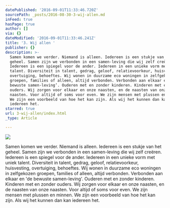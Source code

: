 ```yaml
---
datePublished: '2016-09-01T11:33:46.720Z'
sourcePath: _posts/2016-08-30-3-wij-allen.md
inFeed: true
hasPage: true
author: []
via: {}
dateModified: '2016-09-01T11:33:46.241Z'
title: '3. Wij allen '
publisher: {}
description: >-
  Samen komen we verder. Niemand is alleen. Iedereen is een stukje van het
  geheel. Samen zijn we verbonden in een samen-leving die wij zelf creëren.
  Iedereen is een spiegel voor de ander. Iedereen in een unieke vorm met uniek
  talent. Diversiteit in talent, gedrag, geloof, relatievoorkeur, huisvesting,
  overtuiging, behoeftes. Wij wonen in duurzame eco woningen in zelfgekozen
  groepen, families of alleen, altijd verbonden. Verbonden aan elkaar en ‘de
  bewuste samen-leving’. Ouderen met en zonder kinderen. Kinderen met en zonder
  ouders. Wij zorgen voor elkaar en onze naasten, en de naasten van onze
  naasten. Voor altijd of soms voor even. We zijn mensen met plussen en minnen.
  We zijn een voorbeeld van hoe het kan zijn. Als wij het kunnen dan kan
  iedereen het.
starred: true
url: 3-wij-allen/index.html
_type: Article

---
```

![](https://the-grid-user-content.s3-us-west-2.amazonaws.com/ab8a2c3e-aeb6-484a-bc50-560137f47e9c.jpg)

Samen komen we verder. Niemand is alleen. Iedereen is een stukje van het geheel. Samen zijn we verbonden in een samen-leving die wij zelf creëren. Iedereen is een spiegel voor de ander. Iedereen in een unieke vorm met uniek talent. Diversiteit in talent, gedrag, geloof, relatievoorkeur, huisvesting, overtuiging, behoeftes. Wij wonen in duurzame eco woningen in zelfgekozen groepen, families of alleen, altijd verbonden. Verbonden aan elkaar en 'de bewuste samen-leving'. Ouderen met en zonder kinderen. Kinderen met en zonder ouders. Wij zorgen voor elkaar en onze naasten, en de naasten van onze naasten. Voor altijd of soms voor even. We zijn mensen met plussen en minnen. We zijn een voorbeeld van hoe het kan zijn. Als wij het kunnen dan kan iedereen het.